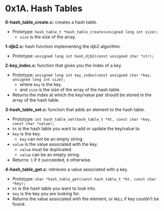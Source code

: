 # 0x1A. Hash Tables

**0-hash_table_create.c:** creates a hash table.

- Prototype: `hash_table_t *hash_table_create(unsigned long int size);`
  - `size` is the size of the array.

**1-djb2.c:** hash function implementing the djb2 algorithm.

- Prototype: `unsigned long int hash_djb2(const unsigned char *str);`

**2-key_index.c:** function that gives you the index of a key.

- Prototype: `unsigned long int key_index(const unsigned char *key, unsigned long int size);`
  - where `key` is the key.
  - and `size` is the size of the array of the hash table.
- Returns the index at which the key/value pair should be stored in the array of the hash table.

**3-hash_table_set.c:** function that adds an element to the hash table.

- Prototype: `int hash_table_set(hash_table_t *ht, const char *key, const char *value);`
- `ht` is the hash table you want to add or update the key/value to.
- `key` is the key.
  - `key` can not be an empty string.
- `value` is the value associated with the key.
  - `value` must be duplicated.
  - `value` can be an empty string.
- Returns: `1` if it succeeded, `0` otherwise.

**4-hash_table_get.c:** retrieves a value associated with a key.

- Prototype: `char *hash_table_get(const hash_table_t *ht, const char *key);`
- `ht` is the hash table you want to look into.
- `key` is the key you are looking for.
- Returns the value associated with the element, or `NULL` if key couldn’t be found.
